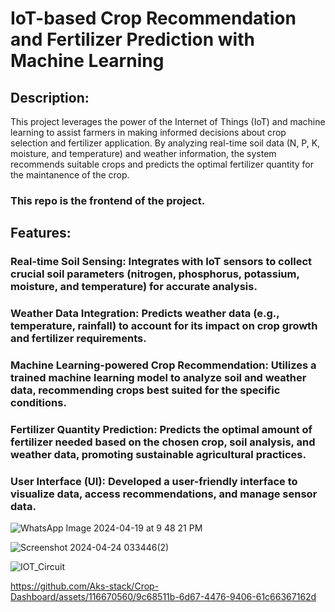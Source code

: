 # IoT-based Crop Recommendation and Fertilizer Prediction with Machine Learning

## Description:

This project leverages the power of the Internet of Things (IoT) and machine learning to assist farmers in making informed decisions about crop selection and fertilizer application. By analyzing real-time soil data (N, P, K, moisture, and temperature) and weather information, the system recommends suitable crops and predicts the optimal fertilizer quantity for the maintanence of the crop.
### This repo is the frontend of the project.

## Features:

### Real-time Soil Sensing: Integrates with IoT sensors to collect crucial soil parameters (nitrogen, phosphorus, potassium, moisture, and temperature) for accurate analysis.
### Weather Data Integration: Predicts weather data (e.g., temperature, rainfall) to account for its impact on crop growth and fertilizer requirements.
### Machine Learning-powered Crop Recommendation: Utilizes a trained machine learning model to analyze soil and weather data, recommending crops best suited for the specific conditions.
### Fertilizer Quantity Prediction: Predicts the optimal amount of fertilizer needed based on the chosen crop, soil analysis, and weather data, promoting sustainable agricultural practices.
### User Interface (UI): Developed a user-friendly interface to visualize data, access recommendations, and manage sensor data.
![WhatsApp Image 2024-04-19 at 9 48 21 PM](https://github.com/Aks-stack/Crop-Dashboard/assets/144483956/50db4c19-bb85-45e3-af68-7829687a856b)

![Screenshot 2024-04-24 033446(2)](https://github.com/Aks-stack/Crop-Dashboard/assets/144483956/25733a1e-a317-43f3-8116-102b8e63ea1c)

![IOT_Circuit](https://github.com/Aks-stack/Crop-Dashboard/assets/116670560/f7eb9144-4740-4de5-8570-afc95fc3b909)

https://github.com/Aks-stack/Crop-Dashboard/assets/116670560/9c68511b-6d67-4476-9406-61c66367162d



